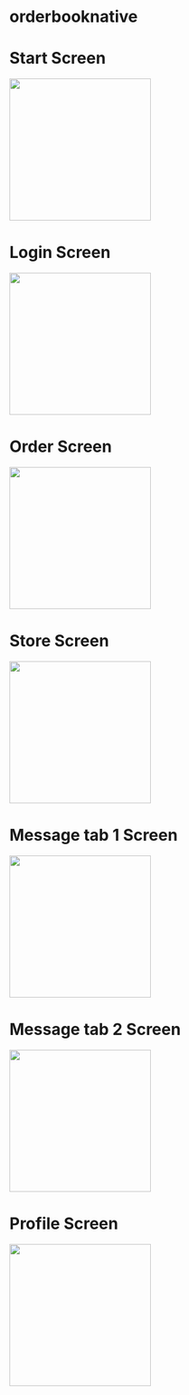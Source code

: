 # orderbooknative

# Start Screen
<img src="https://github.com/harish1907/orderbooknative/blob/main/src/Images/uiScreenShot/startscreentab.jpeg" width="250">


# Login Screen
<img src="https://github.com/harish1907/orderbooknative/blob/main/src/Images/uiScreenShot/loginscreen.jpeg" width="250">


# Order Screen
<img src="https://github.com/harish1907/orderbooknative/blob/main/src/Images/uiScreenShot/ordertab.jpeg" width="250">

# Store Screen
<img src="https://github.com/harish1907/orderbooknative/blob/main/src/Images/uiScreenShot/storetab.jpeg" width="250">


# Message tab 1 Screen
<img src="https://github.com/harish1907/orderbooknative/blob/main/src/Images/uiScreenShot/messagetab.jpeg" width="250">

# Message tab 2 Screen
<img src="https://github.com/harish1907/orderbooknative/blob/main/src/Images/uiScreenShot/messagetab2.jpeg" width="250">


# Profile Screen
<img src="https://github.com/harish1907/orderbooknative/blob/main/src/Images/uiScreenShot/profiletab.jpeg" width="250">